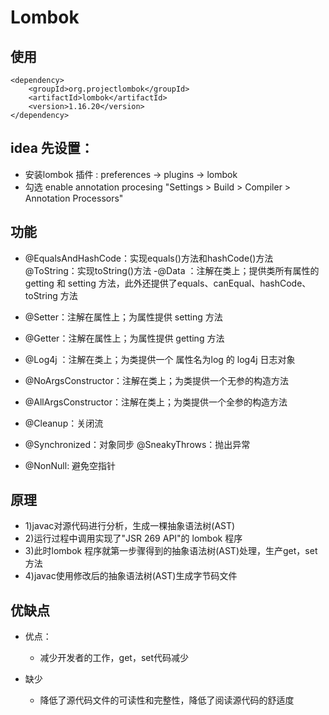 # Lombok

## 使用

```
<dependency>
    <groupId>org.projectlombok</groupId>
    <artifactId>lombok</artifactId>
    <version>1.16.20</version>
</dependency>
```

## idea 先设置：
- 安装lombok 插件 : preferences -> plugins -> lombok
- 勾选 enable annotation procesing "Settings > Build > Compiler > Annotation Processors"  

## 功能

- @EqualsAndHashCode：实现equals()方法和hashCode()方法 @ToString：实现toString()方法
-@Data ：注解在类上；提供类所有属性的 getting 和 setting 方法，此外还提供了equals、canEqual、hashCode、toString 方法

- @Setter：注解在属性上；为属性提供 setting 方法
- @Getter：注解在属性上；为属性提供 getting 方法
- @Log4j ：注解在类上；为类提供一个 属性名为log 的 log4j 日志对象
- @NoArgsConstructor：注解在类上；为类提供一个无参的构造方法
- @AllArgsConstructor：注解在类上；为类提供一个全参的构造方法
- @Cleanup：关闭流
- @Synchronized：对象同步 @SneakyThrows：抛出异常
- @NonNull: 避免空指针

## 原理
- 1)javac对源代码进行分析，生成一棵抽象语法树(AST)
- 2)运行过程中调用实现了"JSR 269 API"的 lombok 程序
- 3)此时lombok 程序就第一步骤得到的抽象语法树(AST)处理，生产get，set方法
- 4)javac使用修改后的抽象语法树(AST)生成字节码文件





## 优缺点
- 优点：
    - 减少开发者的工作，get，set代码减少

- 缺少
    - 降低了源代码文件的可读性和完整性，降低了阅读源代码的舒适度
